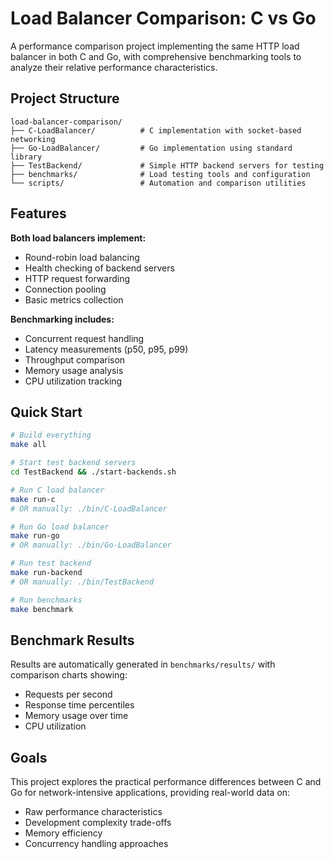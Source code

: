 # Load Balancer Comparison: C vs Go

A performance comparison project implementing the same HTTP load balancer in both C and Go, with comprehensive benchmarking tools to analyze their relative performance characteristics.

## Project Structure

```
load-balancer-comparison/
├── C-LoadBalancer/          # C implementation with socket-based networking
├── Go-LoadBalancer/         # Go implementation using standard library
├── TestBackend/             # Simple HTTP backend servers for testing
├── benchmarks/              # Load testing tools and configuration
└── scripts/                 # Automation and comparison utilities
```

## Features

**Both load balancers implement:**
- Round-robin load balancing
- Health checking of backend servers
- HTTP request forwarding
- Connection pooling
- Basic metrics collection

**Benchmarking includes:**
- Concurrent request handling
- Latency measurements (p50, p95, p99)
- Throughput comparison
- Memory usage analysis
- CPU utilization tracking

## Quick Start

```bash
# Build everything
make all

# Start test backend servers
cd TestBackend && ./start-backends.sh

# Run C load balancer
make run-c
# OR manually: ./bin/C-LoadBalancer

# Run Go load balancer  
make run-go
# OR manually: ./bin/Go-LoadBalancer

# Run test backend
make run-backend
# OR manually: ./bin/TestBackend

# Run benchmarks
make benchmark
```

## Benchmark Results

Results are automatically generated in `benchmarks/results/` with comparison charts showing:
- Requests per second
- Response time percentiles  
- Memory usage over time
- CPU utilization

## Goals

This project explores the practical performance differences between C and Go for network-intensive applications, providing real-world data on:
- Raw performance characteristics
- Development complexity trade-offs
- Memory efficiency
- Concurrency handling approaches